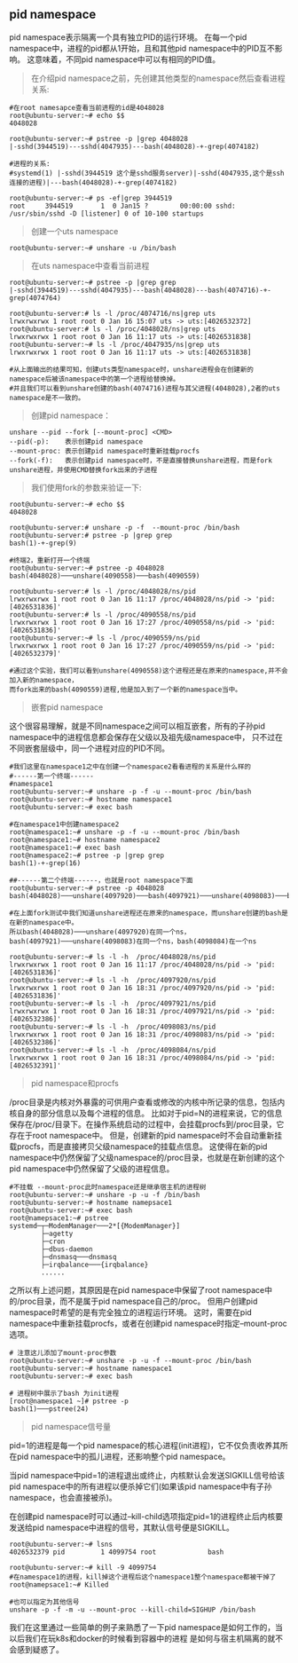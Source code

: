 ## pid namespace

pid namespace表示隔离一个具有独立PID的运行环境。
在每一个pid namespace中，进程的pid都从1开始，且和其他pid namespace中的PID互不影响。
这意味着，不同pid namespace中可以有相同的PID值。

> 在介绍pid namespace之前，先创建其他类型的namespace然后查看进程关系:

```shell
#在root namesapce查看当前进程的id是4048028
root@ubuntu-server:~# echo $$
4048028

root@ubuntu-server:~# pstree -p |grep 4048028
|-sshd(3944519)---sshd(4047935)---bash(4048028)-+-grep(4074182)

#进程的关系:
#systemd(1) |-sshd(3944519 这个是sshd服务server)|-sshd(4047935,这个是ssh连接的进程)|---bash(4048028)-+-grep(4074182)

root@ubuntu-server:~# ps -ef|grep 3944519
root     3944519       1  0 Jan15 ?        00:00:00 sshd: /usr/sbin/sshd -D [listener] 0 of 10-100 startups
```

> 创建一个uts namespace

```shell
root@ubuntu-server:~# unshare -u /bin/bash
```

> 在uts namespace中查看当前进程

```shell
root@ubuntu-server:~# pstree -p |grep grep
|-sshd(3944519)---sshd(4047935)---bash(4048028)---bash(4074716)-+-grep(4074764)

root@ubuntu-server:# ls -l /proc/4074716/ns|grep uts
lrwxrwxrwx 1 root root 0 Jan 16 15:07 uts -> uts:[4026532372]
root@ubuntu-server:# ls -l /proc/4048028/ns|grep uts
lrwxrwxrwx 1 root root 0 Jan 16 11:17 uts -> uts:[4026531838]
root@ubuntu-server:~# ls -l /proc/4047935/ns|grep uts
lrwxrwxrwx 1 root root 0 Jan 16 11:17 uts -> uts:[4026531838]

#从上面输出的结果可知，创建uts类型namespace时，unshare进程会在创建新的namespace后被该namespace中的第一个进程给替换掉。
#并且我们可以看到unshare创建的bash(4074716)进程与其父进程(4048028),2者的uts namespace是不一致的。
```

> 创建pid namespace：

```shell
unshare --pid --fork [--mount-proc] <CMD>
--pid(-p):    表示创建pid namespace
--mount-proc: 表示创建pid namespace时重新挂载procfs
--fork(-f):   表示创建pid namespace时，不是直接替换unshare进程，而是fork unshare进程，并使用CMD替换fork出来的子进程
```
    
> 我们使用fork的参数来验证一下:
```shell
root@ubuntu-server:~# echo $$
4048028

root@ubuntu-server:# unshare -p -f  --mount-proc /bin/bash
root@ubuntu-server:# pstree -p |grep grep
bash(1)-+-grep(9)

#终端2，重新打开一个终端
root@ubuntu-server:~# pstree -p 4048028
bash(4048028)───unshare(4090558)───bash(4090559)

root@ubuntu-server:# ls -l /proc/4048028/ns/pid
lrwxrwxrwx 1 root root 0 Jan 16 11:17 /proc/4048028/ns/pid -> 'pid:[4026531836]'
root@ubuntu-server:# ls -l /proc/4090558/ns/pid
lrwxrwxrwx 1 root root 0 Jan 16 17:27 /proc/4090558/ns/pid -> 'pid:[4026531836]'
root@ubuntu-server:~# ls -l /proc/4090559/ns/pid
lrwxrwxrwx 1 root root 0 Jan 16 17:27 /proc/4090559/ns/pid -> 'pid:[4026532379]'

#通过这个实验，我们可以看到unshare(4090558)这个进程还是在原来的namespace,并不会加入新的namespace，
而fork出来的bash(4090559)进程,他是加入到了一个新的namespace当中。
```

> 嵌套pid namespace

这个很容易理解，就是不同namespace之间可以相互嵌套，所有的子孙pid namespace中的进程信息都会保存在父级以及祖先级namespace中，
只不过在不同嵌套层级中，同一个进程对应的PID不同。
```shell
#我们这里在namespace1之中在创建一个namespace2看看进程的关系是什么样的
#------第一个终端------
#namespace1
root@ubuntu-server:~# unshare -p -f -u --mount-proc /bin/bash
root@ubuntu-server:~# hostname namespace1
root@ubuntu-server:~# exec bash

#在namespace1中创建namespace2
root@namespace1:~# unshare -p -f -u --mount-proc /bin/bash
root@namespace1:~# hostname namespace2
root@namespace1:~# exec bash
root@namespace2:~# pstree -p |grep grep
bash(1)-+-grep(16)

##------第二个终端------，也就是root namespace下面
root@ubuntu-server:~# pstree -p 4048028
bash(4048028)───unshare(4097920)───bash(4097921)───unshare(4098083)───bash(4098084)

#在上面fork测试中我们知道unshare进程还在原来的namespace，而unshare创建的bash是在新的namespace中。
所以bash(4048028)───unshare(4097920)在同一个ns，bash(4097921)───unshare(4098083)在同一个ns，bash(4098084)在一个ns

root@ubuntu-server:~# ls -l -h  /proc/4048028/ns/pid
lrwxrwxrwx 1 root root 0 Jan 16 11:17 /proc/4048028/ns/pid -> 'pid:[4026531836]'
root@ubuntu-server:~# ls -l -h  /proc/4097920/ns/pid
lrwxrwxrwx 1 root root 0 Jan 16 18:31 /proc/4097920/ns/pid -> 'pid:[4026531836]'
root@ubuntu-server:~# ls -l -h  /proc/4097921/ns/pid
lrwxrwxrwx 1 root root 0 Jan 16 18:31 /proc/4097921/ns/pid -> 'pid:[4026532386]'
root@ubuntu-server:~# ls -l -h  /proc/4098083/ns/pid
lrwxrwxrwx 1 root root 0 Jan 16 18:31 /proc/4098083/ns/pid -> 'pid:[4026532386]'
root@ubuntu-server:~# ls -l -h  /proc/4098084/ns/pid
lrwxrwxrwx 1 root root 0 Jan 16 18:31 /proc/4098084/ns/pid -> 'pid:[4026532391]'
```

> pid namespace和procfs

/proc目录是内核对外暴露的可供用户查看或修改的内核中所记录的信息，包括内核自身的部分信息以及每个进程的信息。
比如对于pid=N的进程来说，它的信息保存在/proc/目录下。在操作系统启动的过程中，会挂载procfs到/proc目录，它存在于root namespace中。
但是，创建新的pid namespace时不会自动重新挂载procfs，而是直接拷贝父级namespace的挂载点信息。
这使得在新的pid namespace中仍然保留了父级namespace的/proc目录，也就是在新创建的这个pid namespace中仍然保留了父级的进程信息。

```shell
#不挂载 --mount-proc此时namespace还是继承宿主机的进程树
root@ubuntu-server:~# unshare -p -u -f /bin/bash
root@ubuntu-server:~# hostname namepsace1
root@ubuntu-server:~# exec bash
root@namepsace1:~# pstree
systemd─┬─ModemManager───2*[{ModemManager}]
        ├─agetty
        ├─cron
        ├─dbus-daemon
        ├─dnsmasq───dnsmasq
        ├─irqbalance───{irqbalance}
        ......
```

之所以有上述问题，其原因是在pid namespace中保留了root namespace中的/proc目录，而不是属于pid namespace自己的/proc。
但用户创建pid namespace时希望的是有完全独立的进程运行环境。
这时，需要在pid namespace中重新挂载procfs，或者在创建pid namespace时指定–mount-proc选项。

```shell
# 注意这儿添加了mount-proc参数
root@ubuntu-server:~# unshare -p -u -f --mount-proc /bin/bash
root@ubuntu-server:~# hostname namespace1
root@ubuntu-server:~# exec bash

# 进程树中展示了bash 为init进程
[root@namespace1 ~]# pstree -p
bash(1)───pstree(24)
```

> pid namespace信号量

pid=1的进程是每一个pid namespace的核心进程(init进程)，它不仅负责收养其所在pid namespace中的孤儿进程，还影响整个pid namespace。

当pid namespace中pid=1的进程退出或终止，内核默认会发送SIGKILL信号给该pid namespace中的所有进程以便杀掉它们(如果该pid namespace中有子孙namespace，也会直接被杀)。

在创建pid namespace时可以通过–kill-child选项指定pid=1的进程终止后内核要发送给pid namespace中进程的信号，其默认信号便是SIGKILL。

```shell
root@ubuntu-server:~# lsns
4026532379 pid         1 4099754 root             bash

root@ubuntu-server:~# kill -9 4099754
#在namespace1的进程，kill掉这个进程后这个namespace1整个namespace都被干掉了
root@namepsace1:~# Killed

#也可以指定为其他信号
unshare -p -f -m -u --mount-proc --kill-child=SIGHUP /bin/bash
```

我们在这里通过一些简单的例子来熟悉了一下pid namespace是如何工作的，当以后我们在玩k8s和docker的时候看到容器中的进程
是如何与宿主机隔离的就不会感到疑惑了。